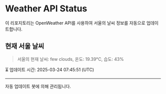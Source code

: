 
# Weather API Status

이 리포지토리는 OpenWeather API를 사용하여 서울의 날씨 정보를 자동으로 업데이트합니다.

## 현재 서울 날씨
> 서울의 현재 날씨: few clouds, 온도: 19.39°C, 습도: 43%

⏳ 업데이트 시간: 2025-03-24 07:45:51 (UTC)

---
자동 업데이트 봇에 의해 관리됩니다.
